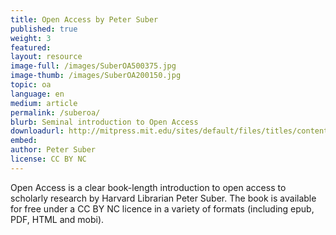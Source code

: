 ```yaml
---
title: Open Access by Peter Suber
published: true
weight: 3
featured: 
layout: resource
image-full: /images/SuberOA500375.jpg
image-thumb: /images/SuberOA200150.jpg
topic: oa
language: en
medium: article
permalink: /suberoa/
blurb: Seminal introduction to Open Access
downloadurl: http://mitpress.mit.edu/sites/default/files/titles/content/openaccess/Suber_05_toc.html
embed:
author: Peter Suber
license: CC BY NC
---
```


Open Access is a clear book-length introduction to open access to scholarly research by Harvard Librarian Peter Suber. The book is available for free under a CC BY NC licence in a variety of formats (including epub, PDF, HTML and mobi). 
 